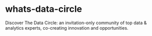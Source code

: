 # whats-data-circle
Discover The Data Circle: an invitation-only community of top data &amp; analytics experts, co-creating innovation and opportunities.
